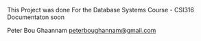 This Project was done For the Database Systems Course - CSI316
Documentaton soon



Peter Bou Ghaannam
peterboughannam@gmail.com
